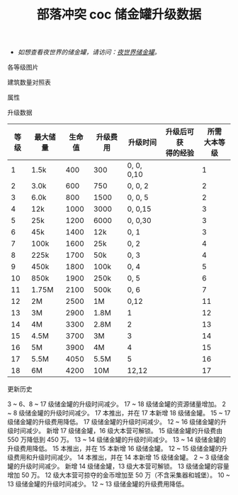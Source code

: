 ﻿---
title: "部落冲突 coc 储金罐升级数据"
navTitle: "储金罐"
shownTitle: "储金罐"
description: "您珍贵的金币都存在这里！不要让狡猾的哥布林有机可乘！升级储金罐，提高它们的容量和抗打击能力。"
module: upgrade-home
imgFolder: home_buildings/0404
wiki: https://clashofclans.fandom.com/wiki/Gold_Storage
canonical: /upgrade/0404-Gold-Storage
---

- *如想查看夜世界的储金罐，请访问：[夜世界储金罐](/upgrade/1203-Gold-Storage)。*

<UnitInfo :folder="$frontmatter.imgFolder" imgSrc="Gold_Storage18.png" :imgAlt="$frontmatter.navTitle" :description="$frontmatter.description" :isSmallImg="true" />

<SmallTitle>各等级图片</SmallTitle>

<Panel>
    <UnitImgGroup :folder="$frontmatter.imgFolder">
        <UnitImg imgTitle="1 级" imgSrc="Gold_Storage1.png" />
        <UnitImg imgTitle="2 级" imgSrc="Gold_Storage2.png" />
        <UnitImg imgTitle="3 级" imgSrc="Gold_Storage3.png" />
        <UnitImg imgTitle="4 级" imgSrc="Gold_Storage4.png" />
        <UnitImg imgTitle="5 级" imgSrc="Gold_Storage5.png" />
        <UnitImg imgTitle="6 级" imgSrc="Gold_Storage6.png" />
        <UnitImg imgTitle="7 级" imgSrc="Gold_Storage7.png" />
        <UnitImg imgTitle="8 级" imgSrc="Gold_Storage8.png" />
        <UnitImg imgTitle="9 级" imgSrc="Gold_Storage9.png" />
        <UnitImg imgTitle="10 级" imgSrc="Gold_Storage10.png" />
        <UnitImg imgTitle="11 级" imgSrc="Gold_Storage11.png" />
        <UnitImg imgTitle="12 级" imgSrc="Gold_Storage12.png" />
        <UnitImg imgTitle="13 级" imgSrc="Gold_Storage13.png" />
        <UnitImg imgTitle="14 级" imgSrc="Gold_Storage14.png" />
        <UnitImg imgTitle="15 级" imgSrc="Gold_Storage15.png" />
        <UnitImg imgTitle="16 级" imgSrc="Gold_Storage16.png" />
        <UnitImg imgTitle="17 级" imgSrc="Gold_Storage17.png" />
        <UnitImg imgTitle="18 级" imgSrc="Gold_Storage18.png" />
    </UnitImgGroup>
</Panel>

<SmallTitle>建筑数量对照表</SmallTitle>

<BuildingNum>
    <BuildingNumRow title="大本等级" num="1 - 2, 3 - 7, 8, 9 - 17" />
    <BuildingNumRow title="建筑数量" num="    1,     2, 3,      4" />
</BuildingNum>

<SmallTitle>属性</SmallTitle>

<UnitProperties>
    <UnitProperty pKey="占地面积" pValue="3×3" />
    <UnitProperty pKey="判定面积" pValue="2×2" :isJudgeSquare="true" />
    <UnitProperty pKey="掠夺比例" pValue="点击查看" />
</UnitProperties>

<SmallTitle>升级数据</SmallTitle>

<script setup>
const tableExtraInfo = [
    {
        "column": 1,
        "type": "number",
        "icon": "Gold",
        "noGoldPass": true
    },
    {
        "column": 3,
        "type": "cost",
        "gpClass": "building",
        "icon": "Elixir"
    },
    {
        "column": 4,
        "type": "time",
        "gpClass": "building"
    },
    {
        "column": 5,
        "type": "exp",
        "icon": "Exp"
    }
];
</script>

<UnitTable :tableExtraInfo="tableExtraInfo">

| 等级 | 最大储量 | 生命值 | 升级费用 |   升级时间   | 升级后可获<br>得的经验 | 所需<br>大本等级 |
| ---- |  ----   |  ---- |    ---   |     ---     |         ---          |       ---       |
|   1  |   1.5k  |   400 |    300   |  0, 0, 0,10 |                      |         1       |
|   2  |   3.0k  |   600 |    750   |  0, 0, 2    |                      |         2       |
|   3  |   6.0k  |   800 |   1500   |  0, 0, 5    |                      |         2       |
|   4  |    12k  |  1000 |   3000   |  0, 0,15    |                      |         3       |
|   5  |    25k  |  1200 |   6000   |  0, 0,30    |                      |         3       |
|   6  |    45k  |  1400 |    12k   |  0, 1       |                      |         3       |
|   7  |   100k  |  1600 |    25k   |  0, 2       |                      |         4       |
|   8  |   225k  |  1700 |    50k   |  0, 3       |                      |         4       |
|   9  |   450k  |  1800 |   100k   |  0, 4       |                      |         5       |
|  10  |   850k  |  1900 |   250k   |  0, 5       |                      |         6       |
|  11  |  1.75M  |  2100 |   500k   |  0, 6       |                      |         7       |
|  12  |     2M  |  2500 |     1M   |  0,12       |                      |        11       |
|  13  |     3M  |  2900 |   1.8M   |  1          |                      |        12       |
|  14  |     4M  |  3300 |   2.8M   |  2          |                      |        13       |
|  15  |   4.5M  |  3700 |     3M   |  3          |                      |        14       |
|  16  |     5M  |  3900 |     4M   |  4          |                      |        15       |
|  17  |   5.5M  |  4050 |   5.5M   |  5          |                      |        16       |
|  18  |     6M  |  4200 |    10M   | 12,12       |                      |        17       |
</UnitTable>

<SmallTitle>更新历史</SmallTitle>

<Timeline>
    <TimelineItem date="2025/03/24">
        <TimelineRow>3 ~ 6、8 ~ 17 级储金罐的升级时间减少。</TimelineRow>
    </TimelineItem>
    <TimelineItem date="2025/02/10">
        <TimelineRow>17 ~ 18 级储金罐的资源储量增加。</TimelineRow>
        <TimelineRow>2 ~ 8 级储金罐的升级时间减少。</TimelineRow>
    </TimelineItem>
    <TimelineItem date="2024/11/25">
        <TimelineRow>17 本推出，并在 17 本新增 18 级储金罐。</TimelineRow>
        <TimelineRow>15 ~ 17 级储金罐的升级费用降低。</TimelineRow>
        <TimelineRow>17 级储金罐的升级时间减少。</TimelineRow>
    </TimelineItem>
    <TimelineItem date="2024/06/18">
        <TimelineRow>12 ~ 16 级储金罐的升级时间减少。</TimelineRow>
    </TimelineItem>
    <TimelineItem date="2023/12/12">
        <TimelineRow>新增 17 级储金罐，16 级大本营可解锁。</TimelineRow>
        <TimelineRow>15 级储金罐的升级费由 550 万降低到 450 万。</TimelineRow>
    </TimelineItem>
    <TimelineItem date="2023/06/12">
        <TimelineRow>13 ~ 14 级储金罐的升级时间减少。</TimelineRow>
        <TimelineRow>13 ~ 14 级储金罐的升级费用降低。</TimelineRow>
    </TimelineItem>
    <TimelineItem date="2022/10/10">
        <TimelineRow>15 本推出，并在 15 本新增 16 级储金罐。</TimelineRow>
        <TimelineRow>12 ~ 15 级储金罐的升级费用和升级时间减少。</TimelineRow>
    </TimelineItem>
    <TimelineItem date="2021/04/12">
        <TimelineRow>14 本推出，并在 14 本新增 15 级储金罐。</TimelineRow>
        <TimelineRow>2 ~ 3 级储金罐的升级时间减少。</TimelineRow>
    </TimelineItem>
    <TimelineItem date="2019/12/09">
        <TimelineRow>新增 14 级储金罐，13 级大本营可解锁。</TimelineRow>
        <TimelineRow>13 级储金罐的容量增加 50 万。</TimelineRow>
        <TimelineRow>12 级大本营可掠夺的金币增加至 50 万（不含采集器和城堡）。</TimelineRow>
    </TimelineItem>
        <TimelineItem date="2019/04/02">
        <TimelineRow>10 ~ 13 级储金罐的升级时间减少。</TimelineRow>
        <TimelineRow>12 ~ 13 级储金罐的升级费用降低。</TimelineRow>
    </TimelineItem>
    <TimelineItem :historyBottom="true" />
</Timeline>